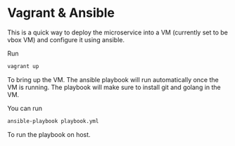 # Vagrant & Ansible
This is a quick way to deploy the microservice into a VM (currently set to be vbox VM) and configure it using ansible.

Run
```bash
vagrant up
```
To bring up the VM.
The ansible playbook will run automatically once the VM is running.
The playbook will make sure to install git and golang in the VM.

You can run 
```bash 
ansible-playbook playbook.yml
```
To run the playbook on host.
